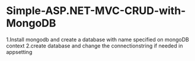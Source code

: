 # Simple-ASP.NET-MVC-CRUD-with-MongoDB

1.Install mongodb and create a database with name specified on mongoDB context
2.create database and change the connectionstring if needed in appsetting
